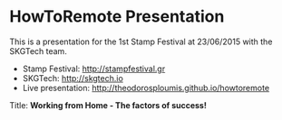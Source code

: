 # HowToRemote Presentation
This is a presentation for the 1st Stamp Festival at 23/06/2015 with the SKGTech team.

- Stamp Festival: http://stampfestival.gr
- SKGTech: http://skgtech.io
- Live presentation: http://theodorosploumis.github.io/howtoremote

Title: **Working from Home - The factors of success!**
